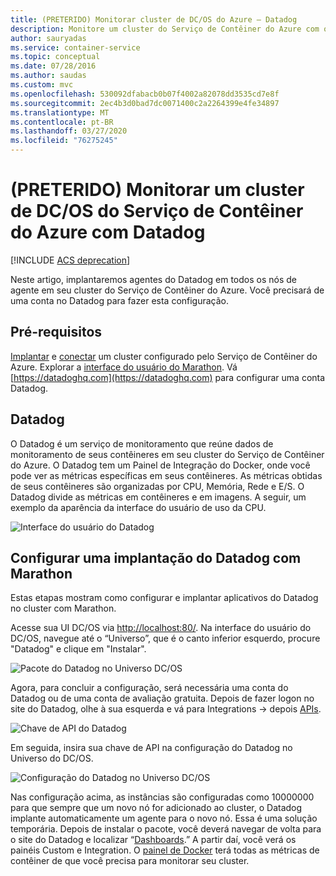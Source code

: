 ```yaml
---
title: (PRETERIDO) Monitorar cluster de DC/OS do Azure – Datadog
description: Monitore um cluster do Serviço de Contêiner do Azure com o Datadog. Use a interface do usuário da Web do DC/OS para implantar os agentes Datadog para seu cluster.
author: sauryadas
ms.service: container-service
ms.topic: conceptual
ms.date: 07/28/2016
ms.author: saudas
ms.custom: mvc
ms.openlocfilehash: 530092dfabacb0b07f4002a82078dd3535cd7e8f
ms.sourcegitcommit: 2ec4b3d0bad7dc0071400c2a2264399e4fe34897
ms.translationtype: MT
ms.contentlocale: pt-BR
ms.lasthandoff: 03/27/2020
ms.locfileid: "76275245"
---
```

# <a name="deprecated-monitor-an-azure-container-service-dcos-cluster-with-datadog"></a>(PRETERIDO) Monitorar um cluster de DC/OS do Serviço de Contêiner do Azure com Datadog

[!INCLUDE [ACS deprecation](../../../includes/container-service-deprecation.md)]

Neste artigo, implantaremos agentes do Datadog em todos os nós de agente em seu cluster do Serviço de Contêiner do Azure. Você precisará de uma conta no Datadog para fazer esta configuração. 

## <a name="prerequisites"></a>Pré-requisitos
[Implantar](container-service-deployment.md) e [conectar](../container-service-connect.md) um cluster configurado pelo Serviço de Contêiner do Azure. Explorar a [interface do usuário do Marathon](container-service-mesos-marathon-ui.md). Vá [https://datadoghq.com](https://datadoghq.com) para configurar uma conta Datadog. 

## <a name="datadog"></a>Datadog
O Datadog é um serviço de monitoramento que reúne dados de monitoramento de seus contêineres em seu cluster do Serviço de Contêiner do Azure. O Datadog tem um Painel de Integração do Docker, onde você pode ver as métricas específicas em seus contêineres. As métricas obtidas de seus contêineres são organizadas por CPU, Memória, Rede e E/S. O Datadog divide as métricas em contêineres e em imagens. A seguir, um exemplo da aparência da interface do usuário de uso da CPU.

![Interface do usuário do Datadog](./media/container-service-monitoring/datadog4.png)

## <a name="configure-a-datadog-deployment-with-marathon"></a>Configurar uma implantação do Datadog com Marathon
Estas etapas mostram como configurar e implantar aplicativos do Datadog no cluster com Marathon. 

Acesse sua UI DC/OS via [http://localhost:80/](http://localhost:80/). Na interface do usuário do DC/OS, navegue até o “Universo”, que é o canto inferior esquerdo, procure "Datadog" e clique em "Instalar".

![Pacote do Datadog no Universo DC/OS](./media/container-service-monitoring/datadog1.png)

Agora, para concluir a configuração, será necessária uma conta do Datadog ou de uma conta de avaliação gratuita. Depois de fazer logon no site do Datadog, olhe à sua esquerda e vá para Integrations -> depois [APIs](https://app.datadoghq.com/account/settings#api). 

![Chave de API do Datadog](./media/container-service-monitoring/datadog2.png)

Em seguida, insira sua chave de API na configuração do Datadog no Universo do DC/OS. 

![Configuração do Datadog no Universo DC/OS](./media/container-service-monitoring/datadog3.png) 

Nas configuração acima, as instâncias são configuradas como 10000000 para que sempre que um novo nó for adicionado ao cluster, o Datadog implante automaticamente um agente para o novo nó. Essa é uma solução temporária. Depois de instalar o pacote, você deverá navegar de volta para o site do Datadog e localizar “[Dashboards](https://app.datadoghq.com/dash/list).” A partir daí, você verá os painéis Custom e Integration. O [painel de Docker](https://app.datadoghq.com/screen/integration/docker) terá todas as métricas de contêiner de que você precisa para monitorar seu cluster. 

